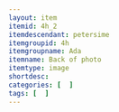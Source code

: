 ```yaml
---
layout: item
itemid: 4h_2
itemdescendant: petersime
itemgroupid: 4h
itemgroupname: Ada
itemname: Back of photo
itemtype: image
shortdesc: 
categories: [  ]
tags: [  ]
---
```







